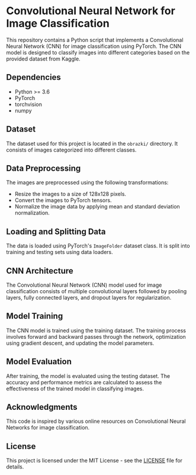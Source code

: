 # Convolutional Neural Network for Image Classification

This repository contains a Python script that implements a Convolutional Neural Network (CNN) for image classification using PyTorch. The CNN model is designed to classify images into different categories based on the provided dataset from Kaggle.

## Dependencies

- Python >= 3.6
- PyTorch
- torchvision
- numpy

## Dataset

The dataset used for this project is located in the `obrazki/` directory. It consists of images categorized into different classes.

## Data Preprocessing

The images are preprocessed using the following transformations:
- Resize the images to a size of 128x128 pixels.
- Convert the images to PyTorch tensors.
- Normalize the image data by applying mean and standard deviation normalization.

## Loading and Splitting Data

The data is loaded using PyTorch's `ImageFolder` dataset class. It is split into training and testing sets using data loaders.

## CNN Architecture

The Convolutional Neural Network (CNN) model used for image classification consists of multiple convolutional layers followed by pooling layers, fully connected layers, and dropout layers for regularization.

## Model Training

The CNN model is trained using the training dataset. The training process involves forward and backward passes through the network, optimization using gradient descent, and updating the model parameters.

## Model Evaluation

After training, the model is evaluated using the testing dataset. The accuracy and performance metrics are calculated to assess the effectiveness of the trained model in classifying images.

## Acknowledgments

This code is inspired by various online resources on Convolutional Neural Networks for image classification.

## License

This project is licensed under the MIT License - see the [LICENSE](LICENSE) file for details.
